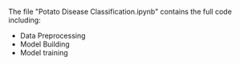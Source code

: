 The file "Potato Disease Classification.ipynb" contains the full code including:
* Data Preprocessing
* Model Building
* Model training
